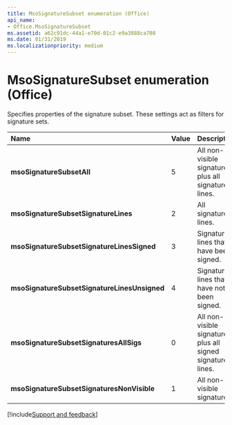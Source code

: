 ```yaml
---
title: MsoSignatureSubset enumeration (Office)
api_name:
- Office.MsoSignatureSubset
ms.assetid: a62c91dc-44a1-e70d-01c2-e9a3888ca708
ms.date: 01/31/2019
ms.localizationpriority: medium
---
```



# MsoSignatureSubset enumeration (Office)

Specifies properties of the signature subset. These settings act as filters for signature sets.

|Name|Value|Description|
|:-----|:-----|:-----|
|**msoSignatureSubsetAll**|5|All non-visible signatures plus all signature lines.|
|**msoSignatureSubsetSignatureLines**|2|All signature lines.|
|**msoSignatureSubsetSignatureLinesSigned**|3|Signature lines that have been signed.|
|**msoSignatureSubsetSignatureLinesUnsigned**|4|Signature lines that have not been signed.|
|**msoSignatureSubsetSignaturesAllSigs**|0|All non-visible signatures plus all signed signature lines.|
|**msoSignatureSubsetSignaturesNonVisible**|1|All non-visible signatures.|

[!include[Support and feedback](~/includes/feedback-boilerplate.md)]